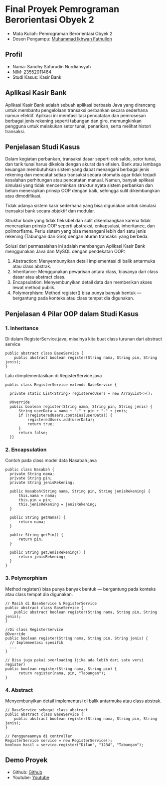 # Final Proyek Pemrograman Berorientasi Obyek 2
<ul>
  <li>Mata Kuliah: Pemrograman Berorientasi Obyek 2</li>
  <li>Dosen Pengampu: <a href="https://github.com/Muhammad-Ikhwan-Fathulloh">Muhammad Ikhwan Fathulloh</a></li>
</ul>

## Profil
<ul>
  <li>Nama: Sandhy Safarudin Nurdiansyah</li>
  <li>NIM: 23552011464</li>
  <li>Studi Kasus: Kasir Bank</li>
</ul>

## Aplikasi Kasir Bank
<p>Aplikasi Kasir Bank adalah sebuah aplikasi berbasis Java yang dirancang untuk membantu pengelolaan transaksi perbankan secara sederhana namun efektif. Aplikasi ini memfasilitasi pencatatan dan pemrosesan berbagai jenis rekening seperti tabungan dan giro, memungkinkan pengguna untuk melakukan setor tunai, penarikan, serta melihat histori transaksi.</p>

## Penjelasan Studi Kasus
<p>Dalam kegiatan perbankan, transaksi dasar seperti cek saldo, setor tunai, dan tarik tunai harus dikelola dengan akurat dan efisien. Bank atau lembaga keuangan membutuhkan sistem yang dapat menangani berbagai jenis rekening dan mencatat setiap transaksi secara otomatis agar tidak terjadi kesalahan perhitungan atau pencatatan manual. Namun, banyak aplikasi simulasi yang tidak mencerminkan struktur nyata sistem perbankan dan belum menerapkan prinsip OOP dengan baik, sehingga sulit dikembangkan atau dimodifikasi.

Tidak adanya sistem kasir sederhana yang bisa digunakan untuk simulasi transaksi bank secara objektif dan modular.

Struktur kode yang tidak fleksibel dan sulit dikembangkan karena tidak menerapkan prinsip OOP seperti abstraksi, enkapsulasi, inheritance, dan polimorfisme. Perlu sistem yang bisa menangani lebih dari satu jenis rekening (Tabungan dan Giro) dengan aturan transaksi yang berbeda.

Solusi dari permasalahan ini adalah membangun Aplikasi Kasir Bank menggunakan Java dan MySQL dengan pendekatan OOP:
1. Abstraction: Menyembunyikan detail implementasi di balik antarmuka atau class abstrak.
2. Inheritance: Menggunakan pewarisan antara class, biasanya dari class dasar atau abstract class.
3. Encapsulation: Menyembunyikan detail data dan memberikan akses lewat method publik.
4. Polymorphism: Method register() bisa punya banyak bentuk — bergantung pada konteks atau class tempat dia digunakan.

## Penjelasan 4 Pilar OOP dalam Studi Kasus

### 1. Inheritance
<p>Di dalam RegisterService.java, misalnya kita buat class turunan dari abstract service
  
    public abstract class BaseService {
        public abstract boolean register(String nama, String pin, String jenis);
    }

Lalu diimplementasikan di RegisterService.java

    public class RegisterService extends BaseService {
  
      private static List<String> registeredUsers = new ArrayList<>();
      
      @Override
      public boolean register(String nama, String pin, String jenis) {
          String userData = nama + "-" + pin + "-" + jenis;
          if (!registeredUsers.contains(userData)) {
              registeredUsers.add(userData);
              return true;
          }
          return false;
      }}
</p>

### 2. Encapsulation
<p>Contoh pada class model data Nasabah.java

  
    public class Nasabah {
      private String nama;
      private String pin;
      private String jenisRekening;
  
      public Nasabah(String nama, String pin, String jenisRekening) {
          this.nama = nama;
          this.pin = pin;
          this.jenisRekening = jenisRekening;
      }
  
      public String getNama() {
          return nama;
      }
  
      public String getPin() {
          return pin;
      }
  
      public String getJenisRekening() {
          return jenisRekening;
      }
    }
</p>

### 3. Polymorphism
<p>Method register() bisa punya banyak bentuk — bergantung pada konteks atau class tempat dia digunakan.
  
  
    // Masih di BaseService & RegisterService
    public abstract class BaseService {
        public abstract boolean register(String nama, String pin, String jenis);
    }
      
    //Di class RegisterService
    @Override
    public boolean register(String nama, String pin, String jenis) {
      // Implementasi spesifik
      ...
    }
      
    // Bisa juga pakai overloading (jika ada lebih dari satu versi register)
    public boolean register(String nama, String pin) {
          return register(nama, pin, "Tabungan");
    }




</p>

### 4. Abstract
<p>Menyembunyikan detail implementasi di balik antarmuka atau class abstrak.
  
    // BaseService sebagai class abstract
    public abstract class BaseService {
        public abstract boolean register(String nama, String pin, String jenis);
    }
    
    // Penggunaannya di controller
    RegisterService service = new RegisterService();
    boolean hasil = service.register("Dilan", "1234", "Tabungan");
</p>

## Demo Proyek
<ul>
  <li>Github: <a href="">Github</a></li>
  <li>Youtube: <a href="">Youtube</a></li>
</ul>

